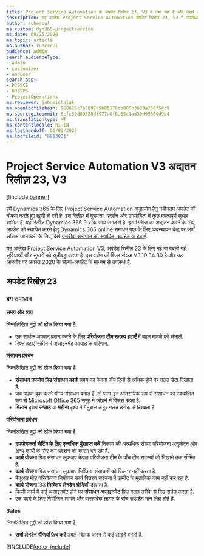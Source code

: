 ```yaml
---
title: Project Service Automation के अपडेट रिलीज़ 23, V3 में नया क्या है और उसमें क्या परिवर्तन हुआ है
description: यह आलेख Project Service Automation अपडेट रिलीज़ 23, V3 में उपलब्ध सुविधाओं और सुधारों को सूचीबद्ध करता है.
author: ruhercul
ms.custom: dyn365-projectservice
ms.date: 08/25/2020
ms.topic: article
ms.author: ruhercul
audience: Admin
search.audienceType:
- admin
- customizer
- enduser
search.app:
- D365CE
- D365PS
- ProjectOperations
ms.reviewer: johnmichalak
ms.openlocfilehash: 968626c7b2097a9b85178cb000b3633a766f54c9
ms.sourcegitcommit: 6cfc50d89528df977a8f6a55c1ad39d99800d9b4
ms.translationtype: MT
ms.contentlocale: hi-IN
ms.lasthandoff: 06/03/2022
ms.locfileid: "8913031"
---
```

# <a name="project-service-automation-update-release-23-v3"></a>Project Service Automation V3 अद्यतन रिलीज़ 23, V3

[!include [banner](../includes/psa-now-project-operations.md)]

हमें Dynamics 365 के लिए Project Service Automation अनुप्रयोग हेतु नवीनतम अपडेट की घोषणा करते हुए खुशी हो रही है. इस रिलीज़ में गुणवत्ता, प्रदर्शन और उपयोगिता में कुछ महत्वपूर्ण सुधार शामिल हैं. यह रिलीज़ Dynamics 365 9.x के साथ संगत में है. इस रिलीज़ का अद्यतन करने के लिए, अपडेट को स्थापित करने हेतु Dynamics 365 online समाधन पृष्ठ के लिए व्यवस्थापन केंद्र पर जाएँ. अधिक जानकारी के लिए, देखें [पसंदीदा समाधान को स्थापित, अपडेट या हटाएँ](/power-platform/admin/install-remove-preferred-solution).

यह आलेख Project Service Automation V3, अपडेट रिलीज़ 23 के लिए नई या बदली गई सुविधाओं और सुधारों को सूचीबद्ध करता है. इस वर्ज़न की बिल्ड संख्या V3.10.34.30 है और यह आमतौर पर अगस्त 2020 के सेल्फ-अपडेट के माध्यम से उपलब्ध है.

## <a name="update-release-23"></a>अपडेट रिलीज़ 23

### <a name="bug-fixes"></a>बग समाधान

**समय और व्यय**

निम्नलिखित मुद्दों को ठीक किया गया है:
- एक सार्थक अपवाद प्रदान करने के लिए **परियोजना टीम सदस्य हटाएँ** में बढ़त मामले को संभालें.
- रिक्त हटाएँ स्क्रीन में असाइनमेंट आयात के परिणाम.

**संसाधन प्रबंधन**

निम्नलिखित मुद्दों को ठीक किया गया है:

- **संसाधन उपयोग ग्रिड संसाधन कार्ड** समय का पैमाना पाँच दिनों से अधिक होने पर गलत डेटा दिखाता है.
- जब ग्राहक बुक करने योग्य संसाधन बनाते हैं, तो प्लग-इन आंतरायिक रूप से संसाधन को स्वचालित रूप से Microsoft Office 365 समूह में जोड़ने में विफल रहता है.
- **मिलान** दृशय **सप्ताह** या **महीना** दृश्य में मैनुअल कंटूर गलत तरीके से दिखाता है.

**परियोजना प्रबंधन**

निम्नलिखित मुद्दों को ठीक किया गया है:

- **उपयोगकर्ता सेटिंग के लिए एकाधिक पुंरप्राप्त करें** निकाय की अत्यधिक संख्या परियोजना अनुमोदन और अन्य कार्यों के लिए कम प्रदर्शन का कारण बन रही हैं.
- **कार्य योजना** ग्रिड संसाधन लुकअप केवल परियोजना टीम के पाँच टीम सदस्यों को दिखाने तक सीमित है. 
- **कार्य योजना** ग्रिड संसाधन लुकअप निष्क्रिय संसाधनों को फ़िल्टर नहीं करता है.
- मैनुअल मोड परियोजना नियोजन कार्य वितरण सरंचना में उम्मीद के मुताबिक काम नहीं कर रहा है.
- **कार्य योजना** ग्रिड **निष्क्रिय लेनदेन श्रेणियाँ** दिखाता है.
- किसी कार्य में कई असाइनमेंट होने पर **संसाधन असाइनमेंट** ग्रिड गलत तरीके से ग्रिड राउंड करता है.
- एक कार्य के लिए नियोजित लागत और वास्तविक लागत के बीच राउंडिंग मान भिन्न होते हैं.

**Sales**

निम्नलिखित मुद्दों को ठीक किया गया है:

- **सभी लेनदेन श्रेणियाँ फ़ेच करें** डबल-क्लिक करने से कई लाइनें बनती हैं.


[!INCLUDE[footer-include](../includes/footer-banner.md)]
